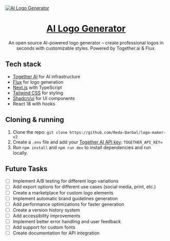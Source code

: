 <a href="https://www.aigenlogo.io">
  <img alt="AI Logo Generator" src="./public/og-image.png">
  <h1 align="center">AI Logo Generator</h1>
</a>

<p align="center">
  An open source AI-powered logo generator – create professional logos in seconds with customizable styles. Powered by Together.ai & Flux.
</p>

## Tech stack

- [Together AI](https://www.together.ai/) for AI infrastructure
- [Flux](https://api.together.ai/signin?redirectUrl=/playground/image/black-forest-labs/FLUX.1.1-pro) for logo generation
- [Next.js](https://nextjs.org/) with TypeScript
- [Tailwind CSS](https://tailwindcss.com/) for styling
- [Shadcn/ui](https://ui.shadcn.com/) for UI components
- React 18 with hooks

## Cloning & running

1. Clone the repo: `git clone https://github.com/Reda-Darbal/logo-maker-v2`
2. Create a `.env` file and add your [Together AI API key](https://www.together.ai/): `TOGETHER_API_KEY=`
3. Run `npm install` and `npm run dev` to install dependencies and run locally.

## Future Tasks

- [ ] Implement A/B testing for different logo variations
- [ ] Add export options for different use cases (social media, print, etc.)
- [ ] Create a marketplace for custom logo elements
- [ ] Implement automatic brand guidelines generation
- [ ] Add performance optimizations for faster generation
- [ ] Create a version history system
- [ ] Add accessibility improvements
- [ ] Implement better error handling and user feedback
- [ ] Add support for custom fonts
- [ ] Create documentation for API integration
